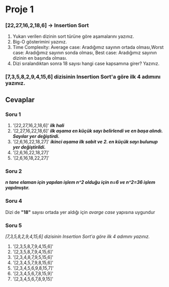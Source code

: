 # Proje 1

### [22,27,16,2,18,6] -> Insertion Sort

1. Yukarı verilen dizinin sort türüne göre aşamalarını yazınız.
2. Big-O gösterimini yazınız.
3. Time Complexity: Average case: Aradığımız sayının ortada olması,Worst case: Aradığımız sayının sonda olması, Best case: Aradığımız sayının dizinin en başında olması.
4. Dizi sıralandıktan sonra 18 sayısı hangi case kapsamına girer? Yazınız.

### [7,3,5,8,2,9,4,15,6] dizisinin Insertion Sort'a göre ilk 4 adımını yazınız.

## Cevaplar

### Soru 1

1. '[22,27,16,2,18,6]' **_ilk hali_**
2. '[2,27,16,22,18,6]' **_ilk aşama en küçük sayı belirlendi ve en başa alındı. Sayılar yer değiştirdi._**
3. '[2,6,16,22,18,27]' **_ikinci aşama ilk sabit ve 2. en küçük sayı bulunup yer değiştirildi._**
4. '[2,6,16,22,18,27]'
5. '[2,6,16,18,22,27]'

### Soru 2

**_n tane elaman için yapılan işlem n^2 olduğu için n=6 ve n^2=36 işlem yapılmıştır._**

### Soru 4

Dizi de **"18"** sayısı ortada yer aldığı için _avarge case_ yapısına uygundur

### Soru 5

_[7,3,5,8,2,9,4,15,6] dizisinin Insertion Sort'a göre ilk 4 adımını yazınız._

1. '[2,3,5,8,7,9,4,15,6]'
2. '[2,3,5,8,7,9,4,15,6]'
3. '[2,3,4,8,7,9,5,15,6]'
4. '[2,3,4,5,7,9,8,15,6]'
5. '[2,3,4,5,6,9,8,15,7]'
6. '[2,3,4,5,6,7,8,15,9]'
7. '[2,3,4,5,6,7,8,9,15]'
